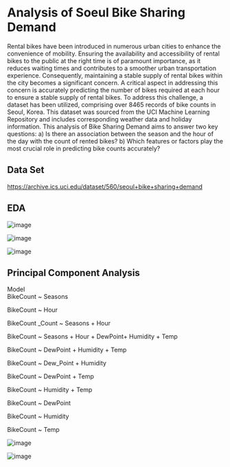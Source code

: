 # Analysis of Soeul Bike Sharing Demand
Rental bikes have been introduced in numerous urban cities to enhance the convenience of mobility. Ensuring the availability and accessibility of rental bikes to the public at the right time is of paramount importance, as it reduces waiting times and contributes to a smoother urban transportation experience. Consequently, maintaining a stable supply of rental bikes within the city becomes a significant concern.
A critical aspect in addressing this concern is accurately predicting the number of bikes required at each hour to ensure a stable supply of rental bikes. To address this challenge, a dataset has been utilized, comprising over 8465 records of bike counts in Seoul, Korea. This dataset was sourced from the UCI Machine Learning Repository and includes corresponding weather data and holiday information.
This analysis of Bike Sharing Demand aims to answer two key questions:
a) Is there an association between the season and the hour of the day with the count of rented bikes?
b) Which features or factors play the most crucial role in predicting bike counts accurately?

## Data Set 
https://archive.ics.uci.edu/dataset/560/seoul+bike+sharing+demand

## EDA

![image](https://github.com/user-attachments/assets/0d14b046-7e5d-4fc2-9ba4-152dceb01b32)

![image](https://github.com/user-attachments/assets/e8dfe819-1942-4c29-b59b-2d874277e97c)

![image](https://github.com/user-attachments/assets/f08cf0fa-fe13-40a6-9745-1afe8091a508)


## Principal Component Analysis

Model	
BikeCount ~ Seasons	

BikeCount ~ Hour	

BikeCount _Count ~ Seasons + Hour	

BikeCount ~ Seasons + Hour + DewPoint+ Humidity + Temp	

BikeCount ~ DewPoint + Humidity + Temp

BikeCount ~ Dew_Point + Humidity

BikeCount ~ DewPoint + Temp	

BikeCount ~ Humidity + Temp	

BikeCount ~ DewPoint	

BikeCount ~ Humidity	

BikeCount ~ Temp	

![image](https://github.com/user-attachments/assets/a4ad36bc-487f-4779-9c04-98b7d076f70b)

![image](https://github.com/user-attachments/assets/ed0dc1c4-38b2-4efa-b244-d8a42172c4b8)

